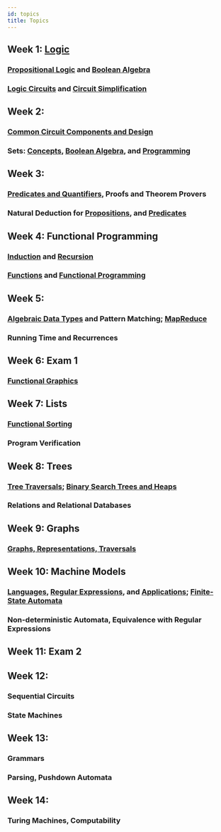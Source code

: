 ```yaml
---
id: topics
title: Topics
---
```


## Week 1: [Logic](logic/intro.md)
### [Propositional Logic](logic/props.md) and [Boolean Algebra](logic/boolean.md)

### [Logic Circuits](logic/circuits.md) and [Circuit Simplification](logic/simplify.md)

## Week 2:
### [Common Circuit Components and Design](logic/components.md)

### Sets: [Concepts](sets/concepts.md), [Boolean Algebra](sets/algebra.md), and [Programming](sets/programming.md)

## Week 3:
### [Predicates and Quantifiers](logic/preds.md), Proofs and Theorem Provers

### Natural Deduction for [Propositions](logic/deduction.md), and [Predicates](logic/pred-deduction.md)

## Week 4: Functional Programming
### [Induction](logic/induction.md) and [Recursion](logic/recursion.md)

### [Functions](sets/functions.md) and [Functional Programming](fp/intro.md)

## Week 5:
### [Algebraic Data Types](fp/types.md) and Pattern Matching; [MapReduce](fp/map-reduce.md)

### Running Time and Recurrences

## Week 6: Exam 1

### [Functional Graphics](fp/doodle.md)

## Week 7: Lists
### [Functional Sorting](ds/lists.md)

### Program Verification

## Week 8: Trees
### [Tree Traversals](ds/trees.md); [Binary Search Trees and Heaps](ds/bst.md)

### Relations and Relational Databases

## Week 9: Graphs
### [Graphs, Representations, Traversals](ds/graphs.md)

## Week 10: Machine Models
### [Languages](lang/languages.md), [Regular Expressions](lang/regexp.md), and [Applications](lang/regexpapp.md); [Finite-State Automata](lang/fsa.md)

### Non-deterministic Automata, Equivalence with Regular Expressions

## Week 11: Exam 2

## Week 12:
### Sequential Circuits

### State Machines

## Week 13:
### Grammars

### Parsing, Pushdown Automata

## Week 14:
### Turing Machines, Computability